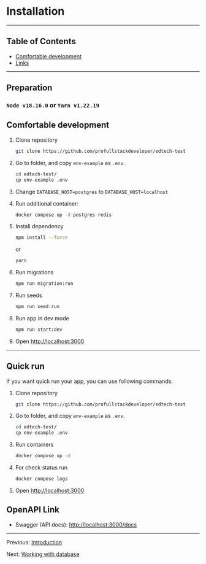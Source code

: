 # Installation

---

## Table of Contents <!-- omit in toc -->

- [Comfortable development](#comfortable-development)
- [Links](#links)

---

## Preparation

### `Node v18.16.0` or `Yarn v1.22.19`

## Comfortable development

1. Clone repository

   ```bash
   git clone https://github.com/profullstackdeveloper/edtech-test
   ```

1. Go to folder, and copy `env-example` as `.env`.

   ```bash
   cd edtech-test/
   cp env-example .env
   ```

1. Change `DATABASE_HOST=postgres` to `DATABASE_HOST=localhost`

1. Run additional container:

   ```bash
   docker compose up -d postgres redis
   ```

1. Install dependency

   ```bash
   npm install --force
   ```
   or
   ```bash
   yarn
   ```

1. Run migrations

   ```bash
   npm run migration:run
   ```

1. Run seeds

   ```bash
   npm run seed:run
   ```

1. Run app in dev mode

   ```bash
   npm run start:dev
   ```

1. Open <http://localhost:3000>

---

## Quick run

If you want quick run your app, you can use following commands:

1. Clone repository

   ```bash
   git clone https://github.com/profullstackdeveloper/edtech-test

   ```

1. Go to folder, and copy `env-example` as `.env`.

   ```bash
   cd edtech-test/
   cp env-example .env
   ```

1. Run containers

   ```bash
   docker compose up -d
   ```

1. For check status run

   ```bash
   docker compose logs
   ```

1. Open <http://localhost:3000>



## OpenAPI Link

- Swagger (API docs): <http://localhost:3000/docs>

---

Previous: [Introduction](introduction.md)

Next: [Working with database](database.md)
